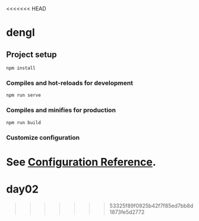 <<<<<<< HEAD
# dengl

## Project setup
```
npm install
```

### Compiles and hot-reloads for development
```
npm run serve
```

### Compiles and minifies for production
```
npm run build
```

### Customize configuration
See [Configuration Reference](https://cli.vuejs.org/config/).
=======
# day02
>>>>>>> 53325f89f0925b42f7f85ed7bb8d1873fe5d2772
